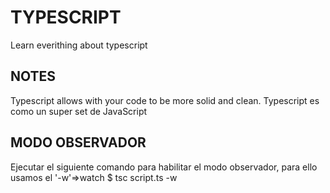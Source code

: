 # TYPESCRIPT
Learn everithing about typescript

## NOTES

Typescript allows with your code to be more solid and clean.
Typescript es como un super set de JavaScript

## MODO OBSERVADOR
Ejecutar el siguiente comando para habilitar el modo observador, para ello usamos el '-w'=>watch
$ tsc script.ts -w